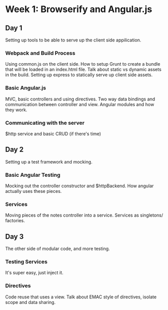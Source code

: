# Week 1: Browserify and Angular.js
## Day 1
Setting up tools to be able to serve up the client side appilication.
### Webpack and Build Process
Using common.js on the client side. How to setup Grunt to create a bundle
that will be loaded in an index.html file. Talk about static vs dynamic 
assets in the build. Setting up express to statically serve up client side assets.
### Basic Angular.js
MVC, basic controllers and using directives. Two way data bindings and communication
between controller and view. Angular modules and how they work.
### Communicating with the server
$http service and basic CRUD (if there's time)
## Day 2
Setting up a test framework and mocking.
### Basic Angular Testing
Mocking out the controller constructor and $httpBackend. How angular actually
uses these pieces.
### Services
Moving pieces of the notes controller into a service. Services as singletons/
factories.
## Day 3
The other side of modular code, and more testing.
### Testing Services
It's super easy, just inject it.
### Directives
Code reuse that uses a view. Talk about EMAC style of directives, isolate scope
and data sharing.
